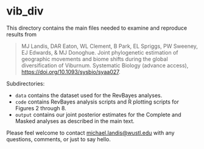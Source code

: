 # vib_div

This directory contains the main files needed to examine and reproduce results from
> MJ Landis, DAR Eaton, WL Clement, B Park, EL Spriggs, PW Sweeney, EJ Edwards, & MJ Donoghue. Joint phylogenetic estimation of geographic movements and biome shifts during the global diversification of Viburnum. Systematic Biology (advance access), https://doi.org/10.1093/sysbio/syaa027.

Subdirectories:
- `data` contains the dataset used for the RevBayes analyses.
- `code` contains RevBayes analysis scripts and R plotting scripts for Figures 2 through 8.
- `output` contains our joint posterior estimates for the Complete and Masked analyses as described in the main text.

Please feel welcome to contact [michael.landis@wustl.edu](mailto:michael.landis@wustl.edu) with any questions, comments, or just to say hello.
